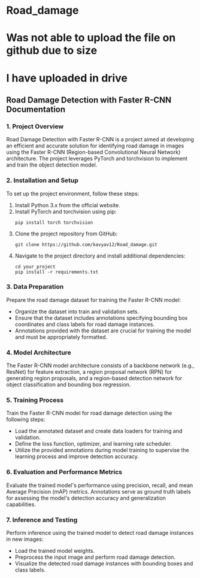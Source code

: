 # Road_damage
# Was not able to upload the file on github due to size
# I have uploaded in drive

## Road Damage Detection with Faster R-CNN Documentation

### 1. Project Overview
Road Damage Detection with Faster R-CNN is a project aimed at developing an efficient and accurate solution for identifying road damage in images using the Faster R-CNN (Region-based Convolutional Neural Network) architecture. The project leverages PyTorch and torchvision to implement and train the object detection model.

### 2. Installation and Setup
To set up the project environment, follow these steps:
1. Install Python 3.x from the official website.
2. Install PyTorch and torchvision using pip:
   ```
   pip install torch torchvision
   ```
3. Clone the project repository from GitHub:
   ```
   git clone https://github.com/kavyav12/Road_damage.git
   ```
4. Navigate to the project directory and install additional dependencies:
   ```
   cd your_project
   pip install -r requirements.txt
   ```

### 3. Data Preparation
Prepare the road damage dataset for training the Faster R-CNN model:
- Organize the dataset into train and validation sets.
- Ensure that the dataset includes annotations specifying bounding box coordinates and class labels for road damage instances.
- Annotations provided with the dataset are crucial for training the model and must be appropriately formatted.

### 4. Model Architecture
The Faster R-CNN model architecture consists of a backbone network (e.g., ResNet) for feature extraction, a region proposal network (RPN) for generating region proposals, and a region-based detection network for object classification and bounding box regression.

### 5. Training Process
Train the Faster R-CNN model for road damage detection using the following steps:
- Load the annotated dataset and create data loaders for training and validation.
- Define the loss function, optimizer, and learning rate scheduler.
- Utilize the provided annotations during model training to supervise the learning process and improve detection accuracy.

### 6. Evaluation and Performance Metrics
Evaluate the trained model's performance using precision, recall, and mean Average Precision (mAP) metrics. Annotations serve as ground truth labels for assessing the model's detection accuracy and generalization capabilities.

### 7. Inference and Testing
Perform inference using the trained model to detect road damage instances in new images:
- Load the trained model weights.
- Preprocess the input image and perform road damage detection.
- Visualize the detected road damage instances with bounding boxes and class labels.

